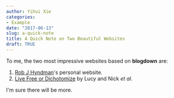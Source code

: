 ```yaml
---
author: Yihui Xie
categories:
- Example
date: "2017-06-13"
slug: a-quick-note
title: A Quick Note on Two Beautiful Websites
draft: TRUE
---
```


To me, the two most impressive websites based on **blogdown** are:

1. [Rob J Hyndman](https://robjhyndman.com)'s personal website.
1. [Live Free or Dichotomize](http://livefreeordichotomize.com) by Lucy and Nick _et al_.

I'm sure there will be more.

